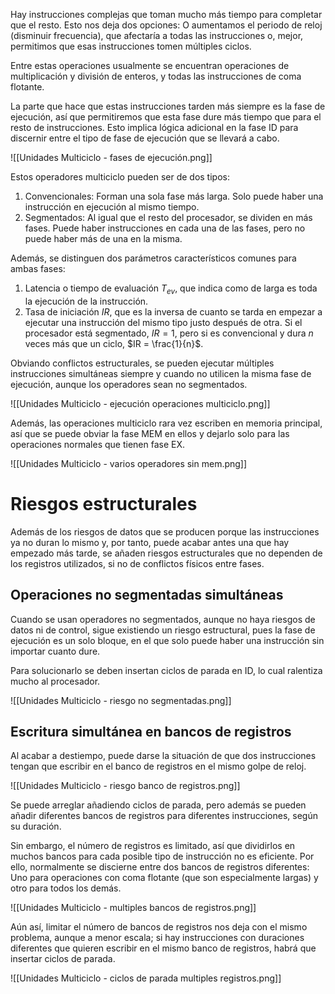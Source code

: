 
Hay instrucciones complejas que toman mucho más tiempo para completar que el resto. Esto nos deja dos opciones: O aumentamos el periodo de reloj (disminuir frecuencia), que afectaría a todas las instrucciones o, mejor, permitimos que esas instrucciones tomen múltiples ciclos.

Entre estas operaciones usualmente se encuentran operaciones de multiplicación y división de enteros, y todas las instrucciones de coma flotante.

La parte que hace que estas instrucciones tarden más siempre es la fase de ejecución, así que permitiremos que esta fase dure más tiempo que para el resto de instrucciones. Esto implica lógica adicional en la fase ID para discernir entre el tipo de fase de ejecución que se llevará a cabo.

![[Unidades Multiciclo - fases de ejecución.png]]

Estos operadores multiciclo pueden ser de dos tipos:
1. Convencionales: Forman una sola fase más larga. Solo puede haber una instrucción en ejecución al mismo tiempo.
2. Segmentados: Al igual que el resto del procesador, se dividen en más fases. Puede haber instrucciones en cada una de las fases, pero no puede haber más de una en la misma.

Además, se distinguen dos parámetros característicos comunes para ambas fases:
1. Latencia o tiempo de evaluación $T_{ev}$, que indica como de larga es toda la ejecución de la instrucción.
2. Tasa de iniciación $IR$, que es la inversa de cuanto se tarda en empezar a ejecutar una instrucción del mismo tipo justo después de otra. Si el procesador está segmentado, $IR = 1$, pero si es convencional y dura $n$ veces más que un ciclo, $IR = \frac{1}{n}$.

Obviando conflictos estructurales, se pueden ejecutar múltiples instrucciones simultáneas siempre y cuando no utilicen la misma fase de ejecución, aunque los operadores sean no segmentados.

![[Unidades Multiciclo - ejecución operaciones multiciclo.png]]

Además, las operaciones multiciclo rara vez escriben en memoria principal, así que se puede obviar la fase MEM en ellos y dejarlo solo para las operaciones normales que tienen fase EX.

![[Unidades Multiciclo - varios operadores sin mem.png]]

# Riesgos estructurales

Además de los riesgos de datos que se producen porque las instrucciones ya no duran lo mismo y, por tanto, puede acabar antes una que hay empezado más tarde, se añaden riesgos estructurales que no dependen de los registros utilizados, si no de conflictos físicos entre fases.

## Operaciones no segmentadas simultáneas

Cuando se usan operadores no segmentados, aunque no haya riesgos de datos ni de control, sigue existiendo un riesgo estructural, pues la fase de ejecución es un solo bloque, en el que solo puede haber una instrucción sin importar cuanto dure.

Para solucionarlo se deben insertan ciclos de parada en ID, lo cual ralentiza mucho al procesador.

![[Unidades Multiciclo - riesgo no segmentadas.png]]

## Escritura simultánea en bancos de registros

Al acabar a destiempo, puede darse la situación de que dos instrucciones tengan que escribir en el banco de registros en el mismo golpe de reloj.

![[Unidades Multiciclo - riesgo banco de registros.png]]

Se puede arreglar añadiendo ciclos de parada, pero además se pueden añadir diferentes bancos de registros para diferentes instrucciones, según su duración.

Sin embargo, el número de registros es limitado, así que dividirlos en muchos bancos para cada posible tipo de instrucción no es eficiente. Por ello, normalmente se discierne entre dos bancos de registros diferentes: Uno para operaciones con coma flotante (que son especialmente largas) y otro para todos los demás.

![[Unidades Multiciclo - multiples bancos de registros.png]]

Aún así, limitar el número de bancos de registros nos deja con el mismo problema, aunque a menor escala; si hay instrucciones con duraciones diferentes que quieren escribir en el mismo banco de registros, habrá que insertar ciclos de parada.

![[Unidades Multiciclo - ciclos de parada multiples registros.png]]

